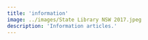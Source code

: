 ```yaml
---
title: 'information'
image: ../images/State Library NSW 2017.jpeg
description: 'Information articles.'
---
```

